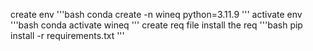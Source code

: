 create env
'''bash
conda create -n wineq python=3.11.9
'''
activate env
'''bash
conda activate wineq
'''
create req file
install the req
'''bash
pip install -r requirements.txt
'''

